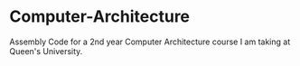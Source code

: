 # Computer-Architecture
Assembly Code for a 2nd year Computer Architecture course I am taking at Queen's University.
